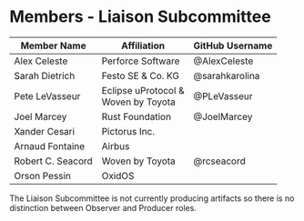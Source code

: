# Members - Liaison Subcommittee

| Member Name             | Affiliation                                         | GitHub Username    |
|-------------------------|-----------------------------------------------------|--------------------|
| Alex Celeste            | Perforce Software                                   | @AlexCeleste       |
| Sarah Dietrich          | Festo SE & Co. KG                                   | @sarahkarolina     |
| Pete LeVasseur          | Eclipse uProtocol &<br>Woven by Toyota              | @PLeVasseur        |
| Joel Marcey             | Rust Foundation                                     | @JoelMarcey        |
| Xander Cesari           | Pictorus Inc.                                       |                    |
| Arnaud Fontaine         | Airbus                                              |                    |
| Robert C. Seacord       | Woven by Toyota                                     | @rcseacord         |
| Orson Pessin            | OxidOS                                              |                    |

The Liaison Subcommittee is not currently producing artifacts so there is no
distinction between Observer and Producer roles.
